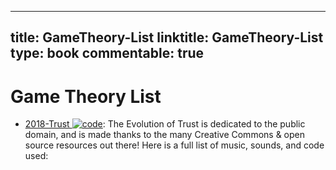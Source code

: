 
---
title: GameTheory-List
linktitle: GameTheory-List
type: book
commentable: true
---

# Game Theory List

- [2018-Trust ![code](https://ng-tech.icu/assets/code.svg)](https://github.com/ncase/trust): The Evolution of Trust is dedicated to the public domain, and is made thanks to the many Creative Commons & open source resources out there! Here is a full list of music, sounds, and code used:

    